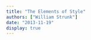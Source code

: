 ```yaml
---
title: "The Elements of Style"
authors: ["William Strunk"]
date: "2013-11-19"
display: true
---
```


<!-- Your comments or review here -->

